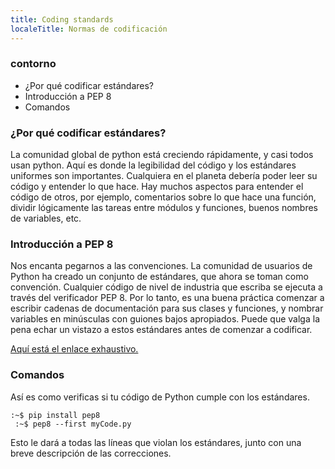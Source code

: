 ```yaml
---
title: Coding standards
localeTitle: Normas de codificación
---
```

### contorno

*   ¿Por qué codificar estándares?
*   Introducción a PEP 8
*   Comandos

### ¿Por qué codificar estándares?

La comunidad global de python está creciendo rápidamente, y casi todos usan python. Aquí es donde la legibilidad del código y los estándares uniformes son importantes. Cualquiera en el planeta debería poder leer su código y entender lo que hace. Hay muchos aspectos para entender el código de otros, por ejemplo, comentarios sobre lo que hace una función, dividir lógicamente las tareas entre módulos y funciones, buenos nombres de variables, etc.

### Introducción a PEP 8

Nos encanta pegarnos a las convenciones. La comunidad de usuarios de Python ha creado un conjunto de estándares, que ahora se toman como convención. Cualquier código de nivel de industria que escriba se ejecuta a través del verificador PEP 8. Por lo tanto, es una buena práctica comenzar a escribir cadenas de documentación para sus clases y funciones, y nombrar variables en minúsculas con guiones bajos apropiados. Puede que valga la pena echar un vistazo a estos estándares antes de comenzar a codificar.

[Aquí está el enlace exhaustivo.](https://www.python.org/dev/peps/pep-0008/ "Estándares PEP 8")

### Comandos

Así es como verificas si tu código de Python cumple con los estándares.

```console
:~$ pip install pep8 
 :~$ pep8 --first myCode.py 
```

Esto le dará a todas las líneas que violan los estándares, junto con una breve descripción de las correcciones.
